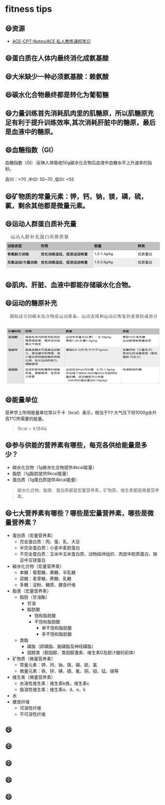 # fitness tips


## :smile:资源
- [ACE-CPT-Notes/ACE 私人教练课程笔记](https://github.com/easyui/ACE-CPT-Notes)

## :smile:蛋白质在人体内最终消化成氨基酸
## :smile:大米缺少一种必须氨基酸：赖氨酸
## :smile:碳水化合物最终都是转化为葡萄糖
## :smile:力量训练首先消耗肌肉里的肌糖原，所以肌糖原充足有利于提升训练效率,其次消耗肝脏中的糖原，最后是血液中的糖原。
## :smile:血糖指数（GI）
血糖指数（GI）:反映人体吸收50g碳水化合物后血液中血糖水平上升速率的指标。

高GI：>70 ,中GI: 55~70 ,低GI: <55
## :smile:矿物质的常量元素：钾，钙，钠，镁，磷，硫，氯，剩余其他都是微量元素。
## :smile:运动人群蛋白质补充量
![](./蛋白质补充量.png)
## :smile:肌肉、肝脏、血液中都能存储碳水化合物。
## :smile:运动的糖原补充
![](./运动的糖原补充.png)
## :smile:能量单位
营养学上所用能量单位常以千卡（kcal）表示，相当于1个大气压下将1000g水升高1℃所需要的能量。

> 1kcal = 4.184kj
## :smile:参与供能的营养素有哪些，每克各供给能量是多少？
- 碳水化合物（1g碳水化合物提供4kcal能量）
- 脂肪（1g脂肪提供9kcal能量）
- 蛋白质（1g蛋白质提供4kcal能量）

> 碳水化合物、脂类、蛋白质都是宏量营养素，矿物质、维生素都是微量营养素。

## :smile:七大营养素有哪些？哪些是宏量营养素，哪些是微量营养素？
- 蛋白质（宏量营养素）
   - 完全蛋白质：肉、蛋、乳、大豆
   - 半完全蛋白质：小麦中麦胶蛋白
   - 不完全蛋白质：玉米中玉米蛋白质、动物结缔组织、肉皮中胶质蛋白、豌豆中豆球蛋白
- 碳水化合物（宏量营养素）
   - 单糖：葡萄糖、果糖、半乳糖
   - 双糖：麦芽糖、蔗糖、乳糖
   - 多糖：淀粉、糖原、膳食纤维
- 脂类（宏量营养素）
   - 脂肪（甘油酯）
      - 甘油
      - 脂肪酸
         - 饱和脂肪酸
         - 不饱和脂肪酸
            - 单不饱和脂肪酸
            - 多不饱和脂肪酸
   - 类脂
      - 磷脂（卵磷脂、脑磷脂及神经磷脂）
      - 固醇类（胆固醇、类固醇激素、维生素D及胆汁酸的前体）
- 矿物质（微量营养素）
   - 常量元素：钾、钙、钠、镁、磷、硫、氯
   - 微量元素：铁、锌、碘、硒、氟、铜、钼、锰、铬等
- 维生素（微量营养素）
   - 水溶性维生素：维生素b族，维生素c
   - 脂溶性维生素：维生素a、d、e、k
- 水
- 膳食纤维
   - 可溶性纤维
   - 不可溶性纤维
## :smile:
## :smile:
## :smile:
## :smile:
## :smile:

